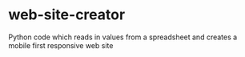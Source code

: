 # web-site-creator
Python code which reads in values from a spreadsheet and creates a mobile first responsive web site
